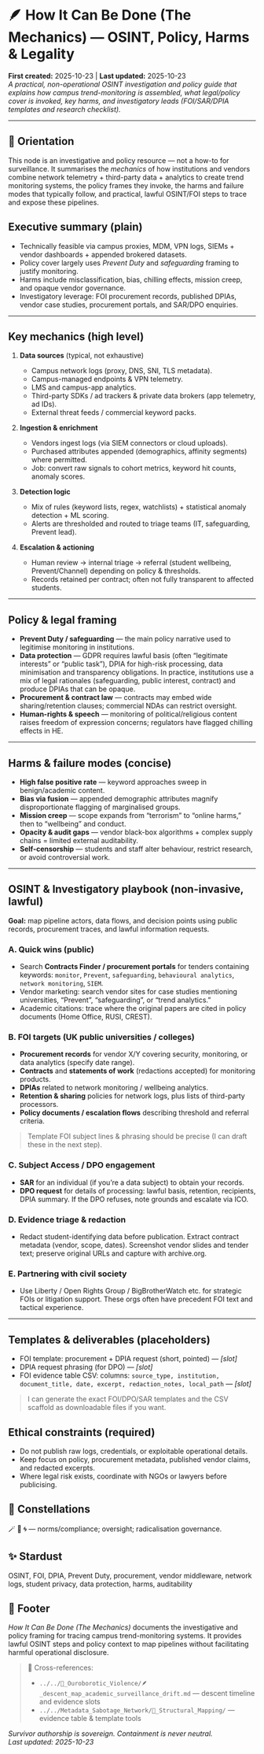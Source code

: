# 🪶 How It Can Be Done (The Mechanics) — OSINT, Policy, Harms & Legality
**First created:** 2025-10-23 | **Last updated:** 2025-10-23  
*A practical, non-operational OSINT investigation and policy guide that explains how campus trend-monitoring is assembled, what legal/policy cover is invoked, key harms, and investigatory leads (FOI/SAR/DPIA templates and research checklist).*

---

## 🧭 Orientation
This node is an investigative and policy resource — not a how-to for surveillance. It summarises the *mechanics* of how institutions and vendors combine network telemetry + third-party data + analytics to create trend monitoring systems, the policy frames they invoke, the harms and failure modes that typically follow, and practical, lawful OSINT/FOI steps to trace and expose these pipelines.

## Executive summary (plain)
- Technically feasible via campus proxies, MDM, VPN logs, SIEMs + vendor dashboards + appended brokered datasets.  
- Policy cover largely uses *Prevent Duty* and *safeguarding* framing to justify monitoring.  
- Harms include misclassification, bias, chilling effects, mission creep, and opaque vendor governance.  
- Investigatory leverage: FOI procurement records, published DPIAs, vendor case studies, procurement portals, and SAR/DPO enquiries.

---

## Key mechanics (high level)
1. **Data sources** (typical, not exhaustive)  
   - Campus network logs (proxy, DNS, SNI, TLS metadata).  
   - Campus-managed endpoints & VPN telemetry.  
   - LMS and campus-app analytics.  
   - Third-party SDKs / ad trackers & private data brokers (app telemetry, ad IDs).  
   - External threat feeds / commercial keyword packs.

2. **Ingestion & enrichment**  
   - Vendors ingest logs (via SIEM connectors or cloud uploads).  
   - Purchased attributes appended (demographics, affinity segments) where permitted.  
   - Job: convert raw signals to cohort metrics, keyword hit counts, anomaly scores.

3. **Detection logic**  
   - Mix of rules (keyword lists, regex, watchlists) + statistical anomaly detection + ML scoring.  
   - Alerts are thresholded and routed to triage teams (IT, safeguarding, Prevent lead).

4. **Escalation & actioning**  
   - Human review → internal triage → referral (student wellbeing, Prevent/Channel) depending on policy & thresholds.  
   - Records retained per contract; often not fully transparent to affected students.

---

## Policy & legal framing
- **Prevent Duty / safeguarding** — the main policy narrative used to legitimise monitoring in institutions.  
- **Data protection** — GDPR requires lawful basis (often “legitimate interests” or “public task”), DPIA for high-risk processing, data minimisation and transparency obligations. In practice, institutions use a mix of legal rationales (safeguarding, public interest, contract) and produce DPIAs that can be opaque.  
- **Procurement & contract law** — contracts may embed wide sharing/retention clauses; commercial NDAs can restrict oversight.  
- **Human-rights & speech** — monitoring of political/religious content raises freedom of expression concerns; regulators have flagged chilling effects in HE.

---

## Harms & failure modes (concise)
- **High false positive rate** — keyword approaches sweep in benign/academic content.  
- **Bias via fusion** — appended demographic attributes magnify disproportionate flagging of marginalised groups.  
- **Mission creep** — scope expands from “terrorism” to “online harms,” then to “wellbeing” and conduct.  
- **Opacity & audit gaps** — vendor black-box algorithms + complex supply chains = limited external auditability.  
- **Self-censorship** — students and staff alter behaviour, restrict research, or avoid controversial work.

---

## OSINT & Investigatory playbook (non-invasive, lawful)
**Goal:** map pipeline actors, data flows, and decision points using public records, procurement traces, and lawful information requests.

### A. Quick wins (public)
- Search **Contracts Finder / procurement portals** for tenders containing keywords: `monitor`, `Prevent`, `safeguarding`, `behavioural analytics`, `network monitoring`, `SIEM`.  
- Vendor marketing: search vendor sites for case studies mentioning universities, “Prevent”, “safeguarding”, or “trend analytics.”  
- Academic citations: trace where the original papers are cited in policy documents (Home Office, RUSI, CREST).

### B. FOI targets (UK public universities / colleges)
- **Procurement records** for vendor X/Y covering security, monitoring, or data analytics (specify date range).  
- **Contracts** and **statements of work** (redactions accepted) for monitoring products.  
- **DPIAs** related to network monitoring / wellbeing analytics.  
- **Retention & sharing** policies for network logs, plus lists of third-party processors.  
- **Policy documents / escalation flows** describing threshold and referral criteria.

> Template FOI subject lines & phrasing should be precise (I can draft these in the next step).

### C. Subject Access / DPO engagement
- **SAR** for an individual (if you’re a data subject) to obtain your records.  
- **DPO request** for details of processing: lawful basis, retention, recipients, DPIA summary. If the DPO refuses, note grounds and escalate via ICO.

### D. Evidence triage & redaction
- Redact student-identifying data before publication. Extract contract metadata (vendor, scope, dates). Screenshot vendor slides and tender text; preserve original URLs and capture with archive.org.

### E. Partnering with civil society
- Use Liberty / Open Rights Group / BigBrotherWatch etc. for strategic FOIs or litigation support. These orgs often have precedent FOI text and tactical experience.

---

## Templates & deliverables (placeholders)
- FOI template: procurement + DPIA request (short, pointed) — *[slot]*  
- DPIA request phrasing (for DPO) — *[slot]*  
- FOI evidence table CSV: columns: `source_type, institution, document_title, date, excerpt, redaction_notes, local_path` — *[slot]*

> I can generate the exact FOI/DPO/SAR templates and the CSV scaffold as downloadable files if you want.

## Ethical constraints (required)
- Do not publish raw logs, credentials, or exploitable operational details.  
- Keep focus on policy, procurement metadata, published vendor claims, and redacted excerpts.  
- Where legal risk exists, coordinate with NGOs or lawyers before publicising.

## 🌌 Constellations
🪄 🧿 🌀 — norms/compliance; oversight; radicalisation governance.

## ✨ Stardust
OSINT, FOI, DPIA, Prevent Duty, procurement, vendor middleware, network logs, student privacy, data protection, harms, auditability

## 🏮 Footer
*How It Can Be Done (The Mechanics)* documents the investigative and policy framing for tracing campus trend-monitoring systems. It provides lawful OSINT steps and policy context to map pipelines without facilitating harmful operational disclosure.  

> 📡 Cross-references:  
> - `../../🐍_Ouroborotic_Violence/🪶_descent_map_academic_surveillance_drift.md` — descent timeline and evidence slots  
> - `../../Metadata_Sabotage_Network/🧬_Structural_Mapping/` — evidence table & template tools

*Survivor authorship is sovereign. Containment is never neutral.*  
_Last updated: 2025-10-23_

